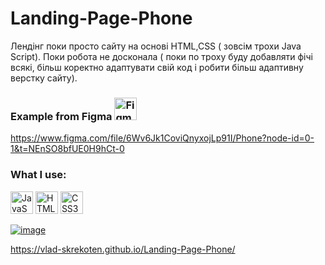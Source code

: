 # Landing-Page-Phone


Лендінг поки просто сайту на основі HTML,CSS ( зовсім трохи Java Script). 
Поки робота не досконала ( поки по троху буду добавляти фічі всякі, більш коректно адаптувати свій код і робити більш адаптивну верстку сайту).

### Example from Figma <a href="https://www.figma.com/" target="_blank" rel="noreferrer"><img src="https://raw.githubusercontent.com/danielcranney/readme-generator/main/public/icons/skills/figma-colored.svg" width="36" height="36" alt="Figma" /></a>
</p>

https://www.figma.com/file/6Wv6Jk1CoviQnyxojLp91I/Phone?node-id=0-1&t=NEnSO8bfUE0H9hCt-0

### What I use:

<p align="left">
<a href="https://developer.mozilla.org/en-US/docs/Web/JavaScript" target="_blank" rel="noreferrer"><img src="https://raw.githubusercontent.com/danielcranney/readme-generator/main/public/icons/skills/javascript-colored.svg" width="36" height="36" alt="JavaScript" /></a>
<a href="https://developer.mozilla.org/en-US/docs/Glossary/HTML5" target="_blank" rel="noreferrer"><img src="https://raw.githubusercontent.com/danielcranney/readme-generator/main/public/icons/skills/html5-colored.svg" width="36" height="36" alt="HTML5" /></a>
<a href="https://www.w3.org/TR/CSS/#css" target="_blank" rel="noreferrer"><img src="https://raw.githubusercontent.com/danielcranney/readme-generator/main/public/icons/skills/css3-colored.svg" width="36" height="36" alt="CSS3" /></a>

<a href='https://vlad-skrekoten.github.io/Landing-Page-Phone/'>![image](https://user-images.githubusercontent.com/88341932/234695262-e7fdf7df-9a03-488e-b560-3c222387f09d.png) </a>



https://vlad-skrekoten.github.io/Landing-Page-Phone/
